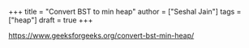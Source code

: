 +++
title = "Convert BST to min heap"
author = ["Seshal Jain"]
tags = ["heap"]
draft = true
+++

<https://www.geeksforgeeks.org/convert-bst-min-heap/>
